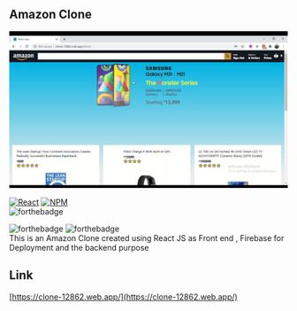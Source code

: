 ## Amazon Clone

![AmazonClone](AmazonClone.png)

[![React](https://img.shields.io/badge/-React.js-green)]() [![NPM](https://img.shields.io/badge/npm-6.14.7-green)]()
<br/>
![forthebadge](https://forthebadge.com/images/badges/built-with-love.svg)

![forthebadge](https://forthebadge.com/images/badges/uses-html.svg)
![forthebadge](https://forthebadge.com/images/badges/uses-css.svg)<br />
This is an Amazon Clone created using React JS as Front end , Firebase for Deployment and the backend purpose


## Link

[https://clone-12862.web.app/](https://clone-12862.web.app/)




